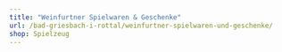 ```yaml
---
title: "Weinfurtner Spielwaren & Geschenke"
url: /bad-griesbach-i-rottal/weinfurtner-spielwaren-und-geschenke/
shop: Spielzeug
---
```

